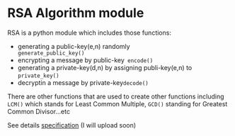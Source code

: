 RSA Algorithm module
==============
RSA is a python module which includes those functions: 
- generating a public-key(e,n) randomly <code> generate_public_key()</code>
- encrypting a message by public-key<code> encode() </code>
- generating a private-key(d,n) by assigning publi-key(e,n) to <code>private_key()</code>
- decryptin a message by private-key<code>decode()</code>

There are other functions that are used to create other functions including 
<code>LCM()</code> which stands for Least Common Multiple, <code>GCD()</code> standing for 
Greatest Common Divisor...etc


See details [specification]() (I will upload soon)
